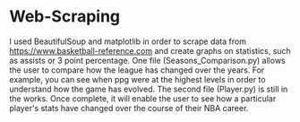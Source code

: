 # Web-Scraping
I used BeautifulSoup and matplotlib in order to scrape data from https://www.basketball-reference.com and create graphs on statistics, such as assists or 3 point percentage.
One file (Seasons_Comparison.py) allows the user to compare how the league has changed over the years.
For example, you can see when ppg were at the highest levels in order to understand how the game has evolved.
The second file (Player.py) is still in the works. Once complete, it will enable the user to see how a particular player's stats have changed over the course of their NBA career.

